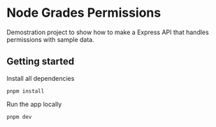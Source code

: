 # Node Grades Permissions

Demostration project to show how to make a Express API that handles permissions with sample data.

## Getting started

Install all dependencies

```
pnpm install
```

Run the app locally

```
pnpm dev
```
